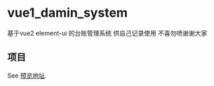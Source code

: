 # vue1_damin_system
 基于vue2 element-ui 的台账管理系统 供自己记录使用 不喜勿喷谢谢大家
##  项目
See [预览地址](http://wuguosong.top:8080/init/).
